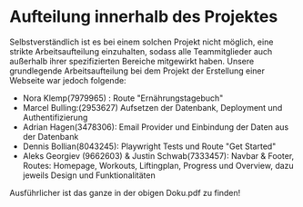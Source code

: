 # Aufteilung innerhalb des Projektes

Selbstverständlich ist es bei einem solchen Projekt nicht möglich, eine strikte Arbeitsaufteilung einzuhalten, sodass alle Teammitglieder auch außerhalb ihrer spezifizierten Bereiche mitgewirkt haben. Unsere grundlegende Arbeitsaufteilung bei dem Projekt der Erstellung einer Webseite war jedoch folgende:

- Nora Klemp(7979965) : Route "Ernährungstagebuch"
- Marcel Bulling:(2953627) Aufsetzen der Datenbank, Deployment und Authentifizierung
- Adrian Hagen(3478306): Email Provider und Einbindung der Daten aus der Datenbank
- Dennis Bollian(8043245): Playwright Tests und Route "Get Started"
- Aleks Georgiev (9662603) & Justin Schwab(7333457): Navbar & Footer, Routes: Homepage, Workouts, Liftingplan, Progress und Overview, dazu jeweils Design und Funktionalitäten


Ausführlicher ist das ganze in der obigen Doku.pdf zu finden!
